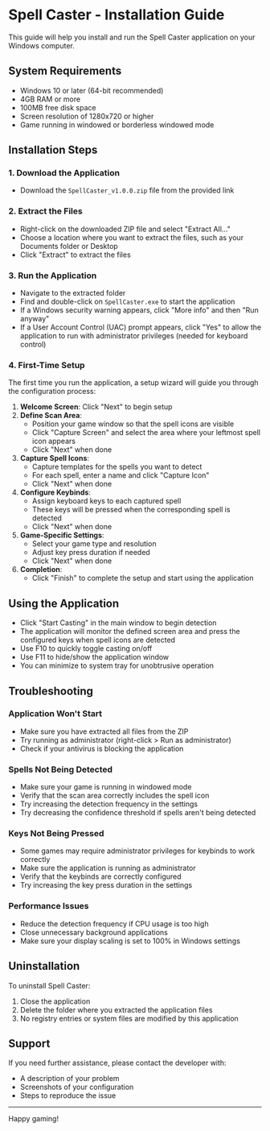 # Spell Caster - Installation Guide

This guide will help you install and run the Spell Caster application on your Windows computer.

## System Requirements

- Windows 10 or later (64-bit recommended)
- 4GB RAM or more
- 100MB free disk space
- Screen resolution of 1280x720 or higher
- Game running in windowed or borderless windowed mode

## Installation Steps

### 1. Download the Application

- Download the `SpellCaster_v1.0.0.zip` file from the provided link

### 2. Extract the Files

- Right-click on the downloaded ZIP file and select "Extract All..."
- Choose a location where you want to extract the files, such as your Documents folder or Desktop
- Click "Extract" to extract the files

### 3. Run the Application

- Navigate to the extracted folder
- Find and double-click on `SpellCaster.exe` to start the application
- If a Windows security warning appears, click "More info" and then "Run anyway"
- If a User Account Control (UAC) prompt appears, click "Yes" to allow the application to run with administrator privileges (needed for keyboard control)

### 4. First-Time Setup

The first time you run the application, a setup wizard will guide you through the configuration process:

1. **Welcome Screen**: Click "Next" to begin setup
2. **Define Scan Area**: 
   - Position your game window so that the spell icons are visible
   - Click "Capture Screen" and select the area where your leftmost spell icon appears
   - Click "Next" when done
3. **Capture Spell Icons**: 
   - Capture templates for the spells you want to detect
   - For each spell, enter a name and click "Capture Icon"
   - Click "Next" when done
4. **Configure Keybinds**: 
   - Assign keyboard keys to each captured spell
   - These keys will be pressed when the corresponding spell is detected
   - Click "Next" when done
5. **Game-Specific Settings**:
   - Select your game type and resolution
   - Adjust key press duration if needed
   - Click "Next" when done
6. **Completion**: 
   - Click "Finish" to complete the setup and start using the application

## Using the Application

- Click "Start Casting" in the main window to begin detection
- The application will monitor the defined screen area and press the configured keys when spell icons are detected
- Use F10 to quickly toggle casting on/off
- Use F11 to hide/show the application window
- You can minimize to system tray for unobtrusive operation

## Troubleshooting

### Application Won't Start

- Make sure you have extracted all files from the ZIP
- Try running as administrator (right-click > Run as administrator)
- Check if your antivirus is blocking the application

### Spells Not Being Detected

- Make sure your game is running in windowed mode
- Verify that the scan area correctly includes the spell icon
- Try increasing the detection frequency in the settings
- Try decreasing the confidence threshold if spells aren't being detected

### Keys Not Being Pressed

- Some games may require administrator privileges for keybinds to work correctly
- Make sure the application is running as administrator
- Verify that the keybinds are correctly configured
- Try increasing the key press duration in the settings

### Performance Issues

- Reduce the detection frequency if CPU usage is too high
- Close unnecessary background applications
- Make sure your display scaling is set to 100% in Windows settings

## Uninstallation

To uninstall Spell Caster:

1. Close the application
2. Delete the folder where you extracted the application files
3. No registry entries or system files are modified by this application

## Support

If you need further assistance, please contact the developer with:
- A description of your problem
- Screenshots of your configuration
- Steps to reproduce the issue

---

Happy gaming!